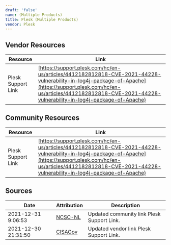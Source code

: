 ```yaml
---
draft: 'false'
name: (Multiple Products)
title: Plesk (Multiple Products)
vendor: Plesk
---
```


## Vendor Resources
| Resource | Link |
| --- | --- |
| Plesk Support Link | [https://support.plesk.com/hc/en-us/articles/4412182812818-CVE-2021-44228-vulnerability-in-log4j-package-of-Apache](https://support.plesk.com/hc/en-us/articles/4412182812818-CVE-2021-44228-vulnerability-in-log4j-package-of-Apache) |

## Community Resources
| Resource | Link |
| --- | --- |
| Plesk Support Link | [https://support.plesk.com/hc/en-us/articles/4412182812818-CVE-2021-44228-vulnerability-in-log4j-package-of-Apache](https://support.plesk.com/hc/en-us/articles/4412182812818-CVE-2021-44228-vulnerability-in-log4j-package-of-Apache) |


## Sources
| Date | Attribution | Description |
| --- | --- | --- |
| 2021-12-31 9:06:53 | [NCSC-NL](https://github.com/NCSC-NL/log4shell/blob/main/software/README.md) | Updated community link Plesk Support Link.  |
| 2021-12-30 21:31:50 | [CISAGov](https://raw.githubusercontent.com/cisagov/log4j-affected-db/develop/README.md) | Updated vendor link Plesk Support Link.  |
